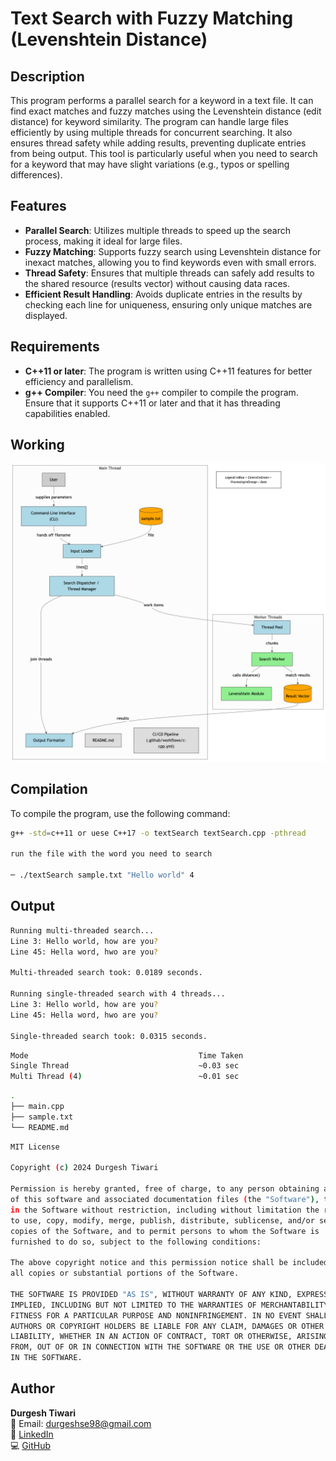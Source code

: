 # Text Search with Fuzzy Matching (Levenshtein Distance)

## Description

This program performs a parallel search for a keyword in a text file. It can find exact matches and fuzzy matches using the Levenshtein distance (edit distance) for keyword similarity. The program can handle large files efficiently by using multiple threads for concurrent searching. It also ensures thread safety while adding results, preventing duplicate entries from being output. This tool is particularly useful when you need to search for a keyword that may have slight variations (e.g., typos or spelling differences).

## Features

- **Parallel Search**: Utilizes multiple threads to speed up the search process, making it ideal for large files.
- **Fuzzy Matching**: Supports fuzzy search using Levenshtein distance for inexact matches, allowing you to find keywords even with small errors.
- **Thread Safety**: Ensures that multiple threads can safely add results to the shared resource (results vector) without causing data races.
- **Efficient Result Handling**: Avoids duplicate entries in the results by checking each line for uniqueness, ensuring only unique matches are displayed.

## Requirements

- **C++11 or later**: The program is written using C++11 features for better efficiency and parallelism.
- **g++ Compiler**: You need the `g++` compiler to compile the program. Ensure that it supports C++11 or later and that it has threading capabilities enabled.

## Working
![Alt text](diagram.png)

## Compilation

To compile the program, use the following command:

```bash
g++ -std=c++11 or uese C++17 -o textSearch textSearch.cpp -pthread

run the file with the word you need to search

─ ./textSearch sample.txt "Hello world" 4  

```


## Output
```bash
Running multi-threaded search...
Line 3: Hello world, how are you?
Line 45: Hella word, hwo are you?

Multi-threaded search took: 0.0189 seconds.

Running single-threaded search with 4 threads...
Line 3: Hello world, how are you?
Line 45: Hella word, hwo are you?

Single-threaded search took: 0.0315 seconds.

```

```bash
Mode	                                  Time Taken
Single Thread	                          ~0.03 sec
Multi Thread (4)                          ~0.01 sec

```

```bash
.
├── main.cpp        
├── sample.txt     
└── README.md        

```

```bash
MIT License

Copyright (c) 2024 Durgesh Tiwari

Permission is hereby granted, free of charge, to any person obtaining a copy
of this software and associated documentation files (the "Software"), to deal
in the Software without restriction, including without limitation the rights
to use, copy, modify, merge, publish, distribute, sublicense, and/or sell    
copies of the Software, and to permit persons to whom the Software is        
furnished to do so, subject to the following conditions:                     

The above copyright notice and this permission notice shall be included in   
all copies or substantial portions of the Software.                          

THE SOFTWARE IS PROVIDED "AS IS", WITHOUT WARRANTY OF ANY KIND, EXPRESS OR   
IMPLIED, INCLUDING BUT NOT LIMITED TO THE WARRANTIES OF MERCHANTABILITY,     
FITNESS FOR A PARTICULAR PURPOSE AND NONINFRINGEMENT. IN NO EVENT SHALL THE  
AUTHORS OR COPYRIGHT HOLDERS BE LIABLE FOR ANY CLAIM, DAMAGES OR OTHER       
LIABILITY, WHETHER IN AN ACTION OF CONTRACT, TORT OR OTHERWISE, ARISING      
FROM, OUT OF OR IN CONNECTION WITH THE SOFTWARE OR THE USE OR OTHER DEALINGS 
IN THE SOFTWARE.

```



## Author

**Durgesh Tiwari**  
📧 Email: [durgeshse98@gmail.com](mailto:durgeshse98@gmail.com)  
🔗 [LinkedIn](https://www.linkedin.com/in/durgesh98)  
💻 [GitHub](https://github.com/blackhat955)


